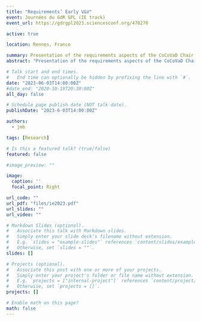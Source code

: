 ```yaml
---
title: "Requirements’ Early V&V"
event: Journées du GdR GPL (IE track)
event_url: https://gdrgpl2023.sciencesconf.org/478270

active: true

location: Rennes, France

summary: Presentation of the requirements aspects of the CoCoVaD Chair
abstract: "Presentation of the requirements aspects of the CoCoVaD Chair"

# Talk start and end times.
#   End time can optionally be hidden by prefixing the line with `#`.
date: "2023-06-03T14:00:00Z"
#date_end: "2020-10-19T20:30:00Z"
all_day: false

# Schedule page publish date (NOT talk date).
publishDate: "2023-6-03T14:00:00Z"

authors: 
  - jmb

tags: [Research]

# Is this a featured talk? (true/false)
featured: false

#image_preview: ""

image:
  caption: ''
  focal_point: Right

url_code: ""
url_pdf: "files/ie2023.pdf"
url_slides: ""
url_video: ""

# Markdown Slides (optional).
#   Associate this talk with Markdown slides.
#   Simply enter your slide deck's filename without extension.
#   E.g. `slides = "example-slides"` references `content/slides/example-slides.md`.
#   Otherwise, set `slides = ""`.
slides: []

# Projects (optional).
#   Associate this post with one or more of your projects.
#   Simply enter your project's folder or file name without extension.
#   E.g. `projects = ["internal-project"]` references `content/project/deep-learning/index.md`.
#   Otherwise, set `projects = []`.
projects: []

# Enable math on this page?
math: false
---
```

